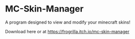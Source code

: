 # MC-Skin-Manager
A program designed to view and modify your minecraft skins!

Download here or at https://frogrilla.itch.io/mc-skin-manager
